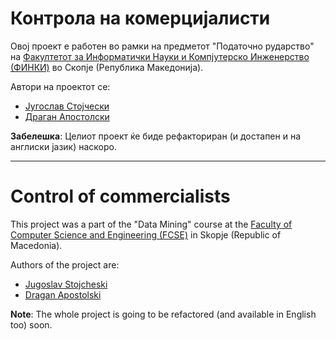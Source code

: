 # Контрола на комерцијалисти

Овој проект е работен во рамки на предметот "Податочно рударство" на [Факултетот за Информатички Науки и Компјутерско Инженерство (ФИНКИ)](https://finki.ukim.mk/) во Скопје (Република Македонија).

Автори на проектот се:
- [Југослав Стојчески](https://github.com/jStojcheski)
- [Драган Апостолски](https://github.com/dragan-apostolski)

**Забелешка**: Целиот проект ќе биде рефакториран (и достапен и на англиски јазик) наскоро.

---

# Control of commercialists

This project was a part of the "Data Mining" course at the [Faculty of Computer Science and Engineering (FCSE)](https://finki.ukim.mk/en) in Skopje (Republic of Macedonia).

Authors of the project are:
- [Jugoslav Stojcheski](https://github.com/jStojcheski)
- [Dragan Apostolski](https://github.com/dragan-apostolski)

**Note**: The whole project is going to be refactored (and available in English too) soon.
